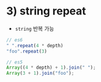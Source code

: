 # 3\) string repeat

* `string` 반복 가능

```javascript
// es6
" ".repeat(4 * depth)
"foo".repeat(3)

// es5
Array((4 * depth) + 1).join(" ");
Array(3 + 1).join("foo");
```

